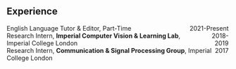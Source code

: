 ## Experience

<div style="display: flex; justify-content: space-between;">
    <div>English Language Tutor & Editor, Part-Time </div>
    <div style="text-align: right;">2021-Present</div>
</div>

<div style="display: flex; justify-content: space-between;">
    <div>Research Intern, <strong> Imperial Computer Vision & Learning Lab</strong>, Imperial College London </div>
    <div style="text-align: right;">2018-2019</div>
</div>

<div style="display: flex; justify-content: space-between;">
    <div>Research Intern, <strong> Communication & Signal Processing Group</strong>, Imperial College London </div>
    <div style="text-align: right;">2017</div>
</div>
